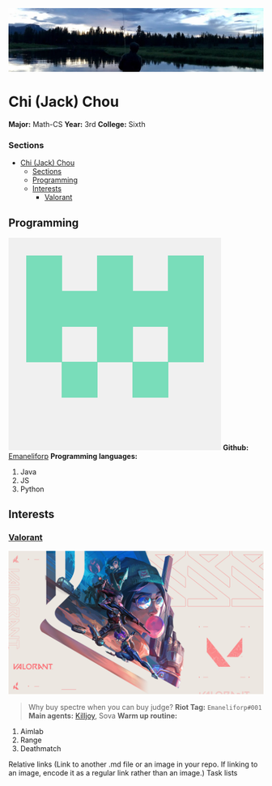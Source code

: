 ![header image](/assets/header.png)
# Chi (Jack) Chou
**Major:** Math-CS
**Year:** 3rd
**College:** Sixth

### Sections
- [Chi (Jack) Chou](#chi-jack-chou)
    - [Sections](#sections)
  - [Programming](#programming)
  - [Interests](#interests)
    - [Valorant](#valorant)

## Programming
![git profile picture](/assets/gitpfp.png)
**Github:** [Emaneliforp](https://github.com/Emaneliforp)
**Programming languages:**
1. Java
2. JS
3. Python


## Interests
### [Valorant](https://playvalorant.com/)
![valorant banner](/assets/val.jpg)
> Why buy spectre when you can buy judge?
**Riot Tag:** ```Emaneliforp#001```
**Main agents:** [Killjoy](/assets/banana.png), Sova
**Warm up routine:**
1. Aimlab
2. Range
3. Deathmatch





Relative links (Link to another .md file or an image in your repo. If linking to an image, encode it as a regular link rather than an image.)
Task lists